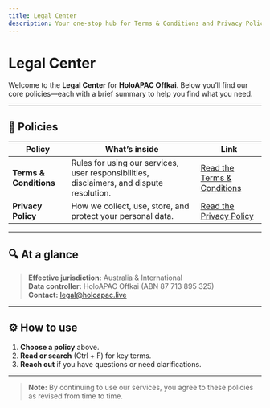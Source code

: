 ```yaml
---
title: Legal Center
description: Your one-stop hub for Terms & Conditions and Privacy Policy
---
```


# Legal Center

Welcome to the **Legal Center** for **HoloAPAC Offkai**. Below you’ll find our core policies—each with a brief summary to help you find what you need.

---

## 📄 Policies

| Policy                  | What’s inside                                            | Link                       |
|-------------------------|----------------------------------------------------------|----------------------------|
| **Terms & Conditions**  | Rules for using our services, user responsibilities, disclaimers, and dispute resolution. | [Read the Terms & Conditions](terms.md) |
| **Privacy Policy**      | How we collect, use, store, and protect your personal data. | [Read the Privacy Policy](privacy.md) |

---

## 🔍 At a glance

> **Effective jurisdiction:** Australia & International  
> **Data controller:** HoloAPAC Offkai (ABN 87 713 895 325)  
> **Contact:** [legal@holoapac.live](mailto:legal@holoapac.live)

---

## ⚙️ How to use

1. **Choose a policy** above.  
2. **Read or search** (Ctrl + F) for key terms.  
3. **Reach out** if you have questions or need clarifications.

---

> **Note:** By continuing to use our services, you agree to these policies as revised from time to time.

